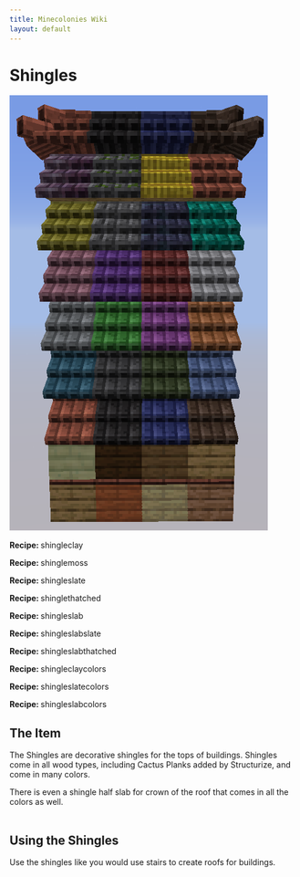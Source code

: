```yaml
---
title: Minecolonies Wiki
layout: default
---
```

# Shingles

<img src="../../assets/images/deco/shingles.png" alt="Shingle Woods"/>

<div class="infobox box text-center">
    <p><strong>Recipe: </strong>
    <recipe>shingleclay</recipe>
    <p><strong>Recipe: </strong>
    <recipe>shinglemoss</recipe>
    <p><strong>Recipe: </strong> 
    <recipe>shingleslate</recipe>
    <p><strong>Recipe: </strong>
    <recipe>shinglethatched</recipe>
    <p><strong>Recipe: </strong>
    <recipe>shingleslab</recipe>
    <p><strong>Recipe: </strong>
    <recipe>shingleslabslate</recipe>
    <p><strong>Recipe: </strong>
    <recipe>shingleslabthatched</recipe>
    <p><strong>Recipe: </strong>
    <recipe>shingleclaycolors</recipe>
    <p><strong>Recipe: </strong>
    <recipe>shingleslatecolors</recipe>
    <p><strong>Recipe: </strong>
    <recipe>shingleslabcolors</recipe>
</div>

## The Item
The Shingles are decorative shingles for the tops of buildings. Shingles come in all wood types, including Cactus Planks added by Structurize, and come in many colors. 

There is even a shingle half slab for crown of the roof that comes in all the colors as well.   
<br>

## Using the Shingles
Use the shingles like you would use stairs to create roofs for buildings.
 
